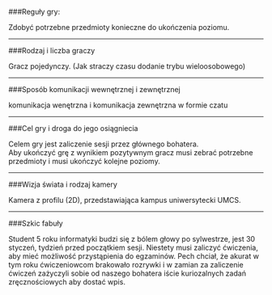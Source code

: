 ###Reguły gry:

Zdobyć potrzebne przedmioty konieczne do ukończenia poziomu.

----------------

###Rodzaj i liczba graczy 

Gracz pojedynczy. (Jak straczy czasu dodanie trybu wieloosobowego)

-----------------

###Sposób komunikacji wewnętrznej i zewnętrznej

komunikacja wenętrzna i komunikacja zewnętrzna w formie czatu
  
-----------------


###Cel gry i droga do jego osiągniecia
  
Celem gry jest zaliczenie sesji przez głównego  bohatera.  
Aby ukończyć grę z wynikiem pozytywnym gracz  musi  zebrać potrzebne przedmioty i musi  ukończyć kolejne poziomy.

----------------

###Wizja świata i rodzaj kamery

Kamera z profilu (2D), przedstawiająca kampus uniwersytecki UMCS.

-------------------

###Szkic fabuły

Student 5 roku informatyki budzi się z bólem głowy po sylwestrze, jest 30 styczeń, tydzień przed początkiem sesji. 
Niestety musi zaliczyć ćwiczenia, aby mieć możliwość przystąpienia do egzaminów. Pech chciał, że 
akurat w tym roku ćwiczeniowcom brakowało rozrywki i w zamian za zaliczenie ćwiczeń zażyczyli 
sobie od naszego bohatera iście kuriozalnych zadań zręcznościowych aby dostać wpis.  
